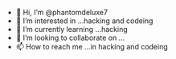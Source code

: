 - 👋 Hi, I’m @phantomdeluxe7
- 👀 I’m interested in ...hacking and codeing
- 🌱 I’m currently learning ...hacking 
- 💞️ I’m looking to collaborate on ...
- 📫 How to reach me ...in hacking and codeing

<!---
phantomdeluxe7/phantomdeluxe7 is a ✨ special ✨ repository because its `README.md` (this file) appears on your GitHub profile.
You can click the Preview link to take a look at your changes.
--->
